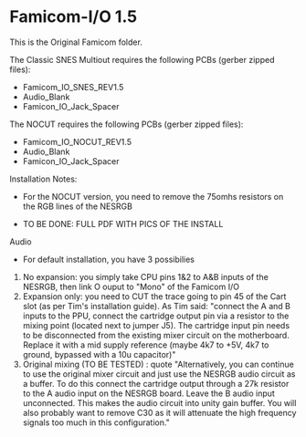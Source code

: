 Famicom-I/O 1.5
===========


This is the Original Famicom folder.

The Classic SNES Multiout requires the following PCBs (gerber zipped files):
- Famicom_IO_SNES_REV1.5
- Audio_Blank
- Famicon_IO_Jack_Spacer

The NOCUT requires the following PCBs (gerber zipped files):
- Famicom_IO_NOCUT_REV1.5
- Audio_Blank
- Famicon_IO_Jack_Spacer


Installation Notes:
- For the NOCUT version, you need to remove the 75omhs resistors on the RGB lines of the NESRGB


- TO BE DONE: FULL PDF WITH PICS OF THE INSTALL
 

Audio
- For default installation, you have 3 possibilies

1) No expansion: you simply take CPU pins 1&2 to A&B inputs of the NESRGB, then link O ouput to "Mono" of the Famicom I/O
2) Expansion only: you need to CUT the trace going to pin 45 of the Cart slot (as per Tim's installation guide). As Tim said: "connect the A and B inputs to the PPU, connect the cartridge output pin via a resistor to the mixing point (located next to jumper J5). The cartridge input pin needs to be disconnected from the existing mixer circuit on the motherboard. Replace it with a mid supply reference (maybe 4k7 to +5V, 4k7 to ground, bypassed with a 10u capacitor)"
3) Original mixing (TO BE TESTED) : quote "Alternatively, you can continue to use the original mixer circuit and just use the NESRGB audio circuit as a buffer. To do this connect the cartridge output through a 27k resistor to the A audio input on the NESRGB board. Leave the B audio input unconnected. This makes the audio circuit into unity gain buffer. You will also probably want to remove C30 as it will attenuate the high frequency signals too much in this configuration."
